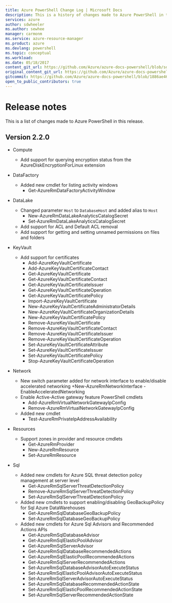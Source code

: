 ```yaml
---
title: Azure PowerShell Change Log | Microsoft Docs
description: This is a history of changes made to Azure PowerShell in the latest release.
services: azure
author: sdwheeler
ms.author: sewhee
manager: carmonm
ms.service: azure-resource-manager
ms.product: azure
ms.devlang: powershell
ms.topic: conceptual
ms.workload:
ms.date: 05/18/2017
content_git_url: https://github.com/Azure/azure-docs-powershell/blob/sdw-version-test/azureps-cmdlets-docs/ResourceManager/docs-conceptual/2.2.0/release-notes-azureps.md
original_content_git_url: https://github.com/Azure/azure-docs-powershell/blob/sdw-version-test/azureps-cmdlets-docs/ResourceManager/docs-conceptual/2.2.0/release-notes-azureps.md
gitcommit: https://github.com/Azure/azure-docs-powershell/blob/1886ae4675a95d2bdeb222cb28c9c5c7645fb848
open_to_public_contributors: true
---
```


# Release notes

This is a list of changes made to Azure PowerShell in this release.

## Version 2.2.0
* Compute
  - Add support for querying encryption status from the AzureDiskEncryptionForLinux extension
* DataFactory
  - Added new cmdlet for listing activity windows
    + Get-AzureRmDataFactoryActivityWindow
* DataLake
  - Changed parameter `Host` to `DatabaseHost` and added alias to `Host`
    + New-AzureRmDataLakeAnalyticsCatalogSecret
    + Set-AzureRmDataLakeAnalyticsCatalogSecret
  - Add support for ACL and Default ACL removal
  - Add support for getting and setting unnamed permissions on files and folders
* KeyVault
  - Add support for certificates
    + Add-AzureKeyVaultCertificate
    + Add-AzureKeyVaultCertificateContact
    + Get-AzureKeyVaultCertificate
    + Get-AzureKeyVaultCertificateContact
    + Get-AzureKeyVaultCertificateIssuer
    + Get-AzureKeyVaultCertificateOperation
    + Get-AzureKeyVaultCertificatePolicy
    + Import-AzureKeyVaultCertificate
    + New-AzureKeyVaultCertificateAdministratorDetails
    + New-AzureKeyVaultCertificateOrganizationDetails
    + New-AzureKeyVaultCertificatePolicy
    + Remove-AzureKeyVaultCertificate
    + Remove-AzureKeyVaultCertificateContact
    + Remove-AzureKeyVaultCertificateIssuer
    + Remove-AzureKeyVaultCertificateOperation
    + Set-AzureKeyVaultCertificateAttribute
    + Set-AzureKeyVaultCertificateIssuer
    + Set-AzureKeyVaultCertificatePolicy
    + Stop-AzureKeyVaultCertificateOperation
* Network

  - New switch parameter added for network interface to enable/disable accelerated networking
    +New-AzureRmNetworkInterface -EnableAcceleratedNetworking
  - Enable Active-Active gateway feature PowerShell cmdlets
    + Add-AzureRmVirtualNetworkGatewayIpConfig
    + Remove-AzureRmVirtualNetworkGatewayIpConfig
  - Added new cmdlet
    + Test-AzureRmPrivateIpAddressAvailability
* Resources
  - Support zones in provider and resource cmdlets
    + Get-AzureRmProvider
    + New-AzureRmResource
    + Set-AzureRmResource
* Sql
  - Added new cmdlets for Azure SQL threat detection policy management at server level
    + Get-AzureRmSqlServerThreatDetectionPolicy
    + Remove-AzureRmSqlServerThreatDetectionPolicy
    + Set-AzureRmSqlServerThreatDetectionPolicy
  - Added new cmdlets to support enabling/disabling GeoBackupPolicy for Sql Azure DataWarehouses
    + Get-AzureRmSqlDatabaseGeoBackupPolicy
    + Set-AzureRmSqlDatabaseGeoBackupPolicy
  - Added new cmdlets for Azure Sql Advisors and Recommended Actions APIs
    + Get-AzureRmSqlDatabaseAdvisor
    + Get-AzureRmSqlElasticPoolAdvisor
    + Get-AzureRmSqlServerAdvisor
    + Get-AzureRmSqlDatabaseRecommendedActions
    + Get-AzureRmSqlElasticPoolRecommendedActions
    + Get-AzureRmSqlServerRecommendedActions
    + Set-AzureRmSqlDatabaseAdvisorAutoExecuteStatus
    + Set-AzureRmSqlElasticPoolAdvisorAutoExecuteStatus
    + Set-AzureRmSqlServerAdvisorAutoExecuteStatus
    + Set-AzureRmSqlDatabaseRecommendedActionState
    + Set-AzureRmSqlElasticPoolRecommendedActionState
    + Set-AzureRmSqlServerRecommendedActionState
